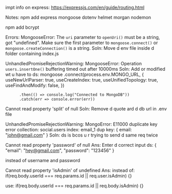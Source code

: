 impt info on express: https://expressjs.com/en/guide/routing.html

Notes:
npm add express mongoose dotenv helmet 
morgan nodemon

npm add bcrypt


Errors:
MongooseError: The `uri` parameter to `openUri()` 
must be a string, got "undefined". Make sure the first 
parameter to `mongoose.connect()` or 
`mongoose.createConnection()` is a string.
Soln:
Move d env file inside d folder containing index.js

UnhandledPromiseRejectionWarning: MongooseError: Operation 
`users.insertOne()` buffering timed out after 10000ms
Soln:
Add or modified wt u have to ds: 
mongoose
          .connect(process.env.MONGO_URL,  { 
                    useNewUrlParser: true,
                    useCreateIndex: true,
                    useUnifiedTopology: true,
                    useFindAndModify: false,
          })
          
          .then(() => console.log("Connected to MongoDB"))
          .catch(err => console.error(err))

Cannot read property 'split' of null
Soln:
Remove d quote ard d db url in .env file

 UnhandledPromiseRejectionWarning: MongoError: E11000 duplicate key error collection: social.users index: email_1 dup key: { email: "john@gmail.com" }
Soln:
ds is bcos u r trying to send d same req twice

Cannot read property 'password' of null
Ans: Enter d correct input
ds:
{ 
    "email": "hey@gmail.com",
    "password": "123456"
}

instead of username and password

Cannot read property 'isAdmin' of undefined
Ans:
instead of:
if(req.body.userId === req.params.id || req.user.isAdmin) {}

use:
if(req.body.userId === req.params.id || req.body.isAdmin) {}

<!-- UnhandledPromiseRejectionWarning: Error [ERR_HTTP_HEADERS_SENT]: Cannot set headers after they are sent to the client
    at ServerResponse.setHeader -->


